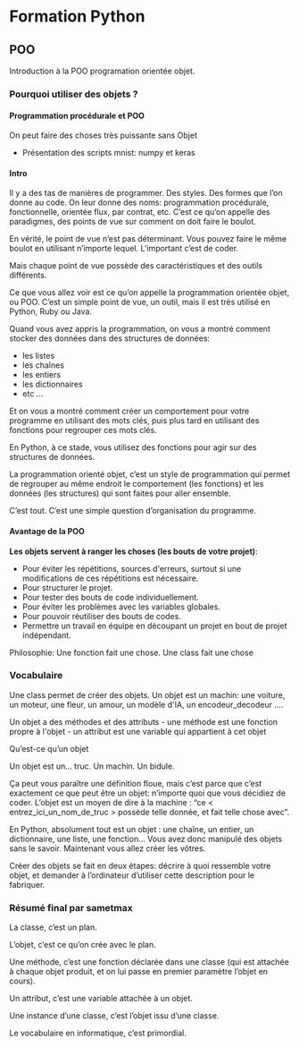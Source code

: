 # Formation Python

## POO

Introduction à la POO programation orientée objet.

### Pourquoi utiliser des objets ?

#### Programmation procédurale et POO

On peut faire des choses très puissante sans Objet

* Présentation des scripts mnist: numpy et keras

#### Intro

Il y a des tas de manières de programmer. Des styles. Des formes que l’on donne au code. On leur donne des noms: programmation procédurale, fonctionnelle, orientée flux, par contrat, etc. C’est ce qu’on appelle des paradigmes, des points de vue sur comment on doit faire le boulot.

En vérité, le point de vue n’est pas déterminant. Vous pouvez faire le même boulot en utilisant n’importe lequel. L’important c’est de coder.

Mais chaque point de vue possède des caractéristiques et des outils différents.

Ce que vous allez voir est ce qu’on appelle la programmation orientée objet, ou POO. C’est un simple point de vue, un outil, mais il est très utilisé en Python, Ruby ou Java.

Quand vous avez appris la programmation, on vous a montré comment stocker des données dans des structures de données:

* les listes
* les chaînes
* les entiers
* les dictionnaires
* etc ...

Et on vous a montré comment créer un comportement pour votre programme en utilisant des mots clés, puis plus tard en utilisant des fonctions pour regrouper ces mots clés.

En Python, à ce stade, vous utilisez des fonctions pour agir sur des structures de données.

La programmation orienté objet, c’est un style de programmation qui permet de regrouper au même endroit le comportement (les fonctions) et les données (les structures) qui sont faites pour aller ensemble.

C’est tout. C’est une simple question d’organisation du programme.

#### Avantage de la POO

__Les objets servent à ranger les choses (les bouts de votre projet)__:

* Pour éviter les répétitions, sources d'erreurs, surtout si une modifications de ces répétitions est nécessaire.
* Pour structurer le projet.
* Pour tester des bouts de code individuellement.
* Pour éviter les problèmes avec les variables globales.
* Pour pouvoir réutiliser des bouts de codes.
* Permettre un travail en équipe en découpant un projet en bout de projet indépendant.

Philosophie: Une fonction fait une chose. Une class fait une chose

### Vocabulaire

Une class permet de créer des objets.
Un objet est un machin:    une voiture, un moteur, une fleur,
                            un amour, un modèle d'IA, un encodeur_decodeur ....

Un objet a des méthodes et des attributs
    - une méthode est une fonction propre  à l'objet
    - un attribut est une variable qui appartient à cet objet

Qu’est-ce qu’un objet

Un objet est un… truc. Un machin. Un bidule.

Ça peut vous paraître une définition floue, mais c’est parce que c’est exactement ce que peut être un objet: n’importe quoi que vous décidiez de coder. L’objet est un moyen de dire à la machine : “ce < entrez_ici_un_nom_de_truc > possède telle donnée, et fait telle chose avec”.

En Python, absolument tout est un objet : une chaîne, un entier, un dictionnaire, une liste, une fonction… Vous avez donc manipulé des objets sans le savoir. Maintenant vous allez créer les vôtres.

Créer des objets se fait en deux étapes: décrire à quoi ressemble votre objet, et demander à l’ordinateur d’utiliser cette description pour le fabriquer.

### Résumé final par sametmax

La classe, c’est un plan.

L’objet, c’est ce qu’on crée avec le plan.

Une méthode, c’est une fonction déclarée dans une classe (qui est attachée à chaque objet produit, et on lui passe en premier paramètre l’objet en cours).

Un attribut, c’est une variable attachée à un objet.

Une instance d’une classe, c’est l’objet issu d’une classe.

Le vocabulaire en informatique, c’est primordial.
